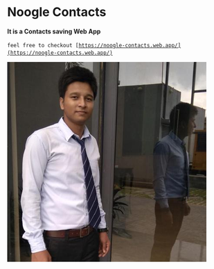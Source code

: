 # Noogle Contacts
**It is a Contacts saving Web App**

<code>feel free to checkout  [https://noogle-contacts.web.app/](https://noogle-contacts.web.app/)</code>

 ![Noogle Contacts](https://raw.githubusercontent.com/mdnmnahmed/mdnmnahmed/master/profile%20pic.jpg)